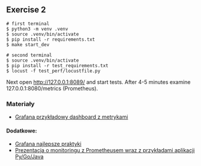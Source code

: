## Exercise 2

```
# first terminal
$ python3 -m venv .venv
$ source .venv/bin/activate
$ pip install -r requirements.txt
$ make start_dev
```

```
# second terminal
$ source .venv/bin/activate
$ pip install -r test_requirements.txt
$ locust -f test_perf/locustfile.py
```

Next open http://127.0.0.1:8089/ and start tests. After 4-5 minutes examine 127.0.0.1:8080/metrics (Prometheus).

### Materiały

- [Grafana przykładowy dashboard z metrykami](https://play.grafana.org/d/000000109/the-four-golden-signals?orgId=1)

#### Dodatkowe:

- [Grafana najlepsze praktyki](https://grafana.com/docs/grafana/latest/best-practices/common-observability-strategies/#the-four-golden-signals)
- [Prezentacja o monitoringu z Prometheusem wraz z przykładami aplikacji Py/Go/Java](https://github.com/wojciech12/talk_monitoring_with_prometheus)
